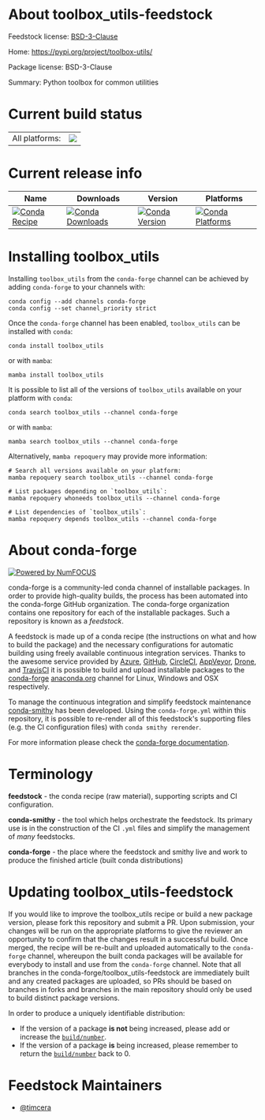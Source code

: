 About toolbox_utils-feedstock
=============================

Feedstock license: [BSD-3-Clause](https://github.com/conda-forge/toolbox_utils-feedstock/blob/main/LICENSE.txt)

Home: https://pypi.org/project/toolbox-utils/

Package license: BSD-3-Clause

Summary: Python toolbox for common utilities

Current build status
====================


<table><tr><td>All platforms:</td>
    <td>
      <a href="https://dev.azure.com/conda-forge/feedstock-builds/_build/latest?definitionId=18558&branchName=main">
        <img src="https://dev.azure.com/conda-forge/feedstock-builds/_apis/build/status/toolbox_utils-feedstock?branchName=main">
      </a>
    </td>
  </tr>
</table>

Current release info
====================

| Name | Downloads | Version | Platforms |
| --- | --- | --- | --- |
| [![Conda Recipe](https://img.shields.io/badge/recipe-toolbox__utils-green.svg)](https://anaconda.org/conda-forge/toolbox_utils) | [![Conda Downloads](https://img.shields.io/conda/dn/conda-forge/toolbox_utils.svg)](https://anaconda.org/conda-forge/toolbox_utils) | [![Conda Version](https://img.shields.io/conda/vn/conda-forge/toolbox_utils.svg)](https://anaconda.org/conda-forge/toolbox_utils) | [![Conda Platforms](https://img.shields.io/conda/pn/conda-forge/toolbox_utils.svg)](https://anaconda.org/conda-forge/toolbox_utils) |

Installing toolbox_utils
========================

Installing `toolbox_utils` from the `conda-forge` channel can be achieved by adding `conda-forge` to your channels with:

```
conda config --add channels conda-forge
conda config --set channel_priority strict
```

Once the `conda-forge` channel has been enabled, `toolbox_utils` can be installed with `conda`:

```
conda install toolbox_utils
```

or with `mamba`:

```
mamba install toolbox_utils
```

It is possible to list all of the versions of `toolbox_utils` available on your platform with `conda`:

```
conda search toolbox_utils --channel conda-forge
```

or with `mamba`:

```
mamba search toolbox_utils --channel conda-forge
```

Alternatively, `mamba repoquery` may provide more information:

```
# Search all versions available on your platform:
mamba repoquery search toolbox_utils --channel conda-forge

# List packages depending on `toolbox_utils`:
mamba repoquery whoneeds toolbox_utils --channel conda-forge

# List dependencies of `toolbox_utils`:
mamba repoquery depends toolbox_utils --channel conda-forge
```


About conda-forge
=================

[![Powered by
NumFOCUS](https://img.shields.io/badge/powered%20by-NumFOCUS-orange.svg?style=flat&colorA=E1523D&colorB=007D8A)](https://numfocus.org)

conda-forge is a community-led conda channel of installable packages.
In order to provide high-quality builds, the process has been automated into the
conda-forge GitHub organization. The conda-forge organization contains one repository
for each of the installable packages. Such a repository is known as a *feedstock*.

A feedstock is made up of a conda recipe (the instructions on what and how to build
the package) and the necessary configurations for automatic building using freely
available continuous integration services. Thanks to the awesome service provided by
[Azure](https://azure.microsoft.com/en-us/services/devops/), [GitHub](https://github.com/),
[CircleCI](https://circleci.com/), [AppVeyor](https://www.appveyor.com/),
[Drone](https://cloud.drone.io/welcome), and [TravisCI](https://travis-ci.com/)
it is possible to build and upload installable packages to the
[conda-forge](https://anaconda.org/conda-forge) [anaconda.org](https://anaconda.org/)
channel for Linux, Windows and OSX respectively.

To manage the continuous integration and simplify feedstock maintenance
[conda-smithy](https://github.com/conda-forge/conda-smithy) has been developed.
Using the ``conda-forge.yml`` within this repository, it is possible to re-render all of
this feedstock's supporting files (e.g. the CI configuration files) with ``conda smithy rerender``.

For more information please check the [conda-forge documentation](https://conda-forge.org/docs/).

Terminology
===========

**feedstock** - the conda recipe (raw material), supporting scripts and CI configuration.

**conda-smithy** - the tool which helps orchestrate the feedstock.
                   Its primary use is in the construction of the CI ``.yml`` files
                   and simplify the management of *many* feedstocks.

**conda-forge** - the place where the feedstock and smithy live and work to
                  produce the finished article (built conda distributions)


Updating toolbox_utils-feedstock
================================

If you would like to improve the toolbox_utils recipe or build a new
package version, please fork this repository and submit a PR. Upon submission,
your changes will be run on the appropriate platforms to give the reviewer an
opportunity to confirm that the changes result in a successful build. Once
merged, the recipe will be re-built and uploaded automatically to the
`conda-forge` channel, whereupon the built conda packages will be available for
everybody to install and use from the `conda-forge` channel.
Note that all branches in the conda-forge/toolbox_utils-feedstock are
immediately built and any created packages are uploaded, so PRs should be based
on branches in forks and branches in the main repository should only be used to
build distinct package versions.

In order to produce a uniquely identifiable distribution:
 * If the version of a package **is not** being increased, please add or increase
   the [``build/number``](https://docs.conda.io/projects/conda-build/en/latest/resources/define-metadata.html#build-number-and-string).
 * If the version of a package **is** being increased, please remember to return
   the [``build/number``](https://docs.conda.io/projects/conda-build/en/latest/resources/define-metadata.html#build-number-and-string)
   back to 0.

Feedstock Maintainers
=====================

* [@timcera](https://github.com/timcera/)

